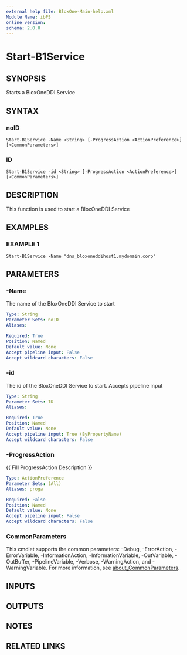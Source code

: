 ```yaml
---
external help file: BloxOne-Main-help.xml
Module Name: ibPS
online version:
schema: 2.0.0
---
```


# Start-B1Service

## SYNOPSIS
Starts a BloxOneDDI Service

## SYNTAX

### noID
```
Start-B1Service -Name <String> [-ProgressAction <ActionPreference>] [<CommonParameters>]
```

### ID
```
Start-B1Service -id <String> [-ProgressAction <ActionPreference>] [<CommonParameters>]
```

## DESCRIPTION
This function is used to start a BloxOneDDI Service

## EXAMPLES

### EXAMPLE 1
```
Start-B1Service -Name "dns_bloxoneddihost1.mydomain.corp"
```

## PARAMETERS

### -Name
The name of the BloxOneDDI Service to start

```yaml
Type: String
Parameter Sets: noID
Aliases:

Required: True
Position: Named
Default value: None
Accept pipeline input: False
Accept wildcard characters: False
```

### -id
The id of the BloxOneDDI Service to start.
Accepts pipeline input

```yaml
Type: String
Parameter Sets: ID
Aliases:

Required: True
Position: Named
Default value: None
Accept pipeline input: True (ByPropertyName)
Accept wildcard characters: False
```

### -ProgressAction
{{ Fill ProgressAction Description }}

```yaml
Type: ActionPreference
Parameter Sets: (All)
Aliases: proga

Required: False
Position: Named
Default value: None
Accept pipeline input: False
Accept wildcard characters: False
```

### CommonParameters
This cmdlet supports the common parameters: -Debug, -ErrorAction, -ErrorVariable, -InformationAction, -InformationVariable, -OutVariable, -OutBuffer, -PipelineVariable, -Verbose, -WarningAction, and -WarningVariable. For more information, see [about_CommonParameters](http://go.microsoft.com/fwlink/?LinkID=113216).

## INPUTS

## OUTPUTS

## NOTES

## RELATED LINKS
